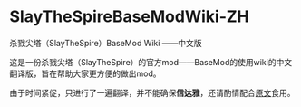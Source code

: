 # SlayTheSpireBaseModWiki-ZH
杀戮尖塔（SlayTheSpire）BaseMod Wiki ——中文版



这是一份杀戮尖塔（SlayTheSpire）的官方mod——BaseMod的使用wiki的中文翻译版，旨在帮助大家更方便的做出mod。



由于时间紧促，只进行了一遍翻译，并不能确保**信达雅**，还请酌情配合[原文](https://github.com/daviscook477/BaseMod/wiki)食用。